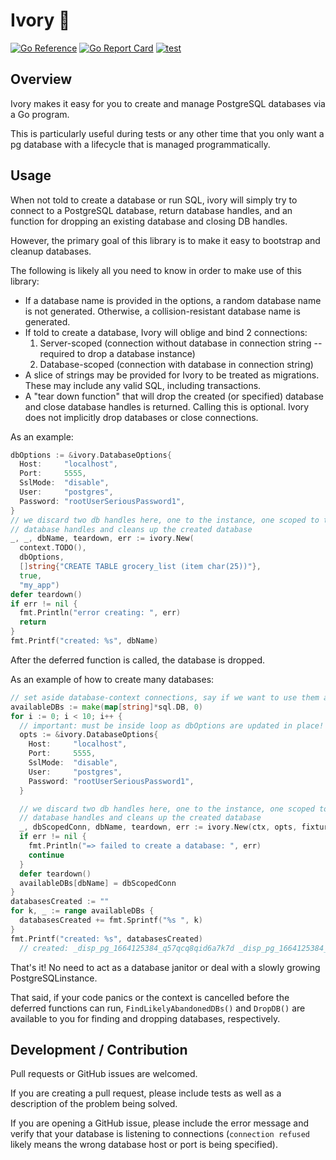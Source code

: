 # Ivory 🐘

[![Go
Reference](https://pkg.go.dev/badge/github.com/tristanfisher/ivory.svg)](https://pkg.go.dev/github.com/tristanfisher/ivory)
[![Go Report
Card](https://goreportcard.com/badge/github.com/tristanfisher/ivory)](https://goreportcard.com/report/github.com/tristanfisher/ivory)
[![test](https://github.com/bluebrown/ivory/actions/workflows/test.yaml/badge.svg)](https://github.com/bluebrown/ivory/actions/workflows/test.yaml)

## Overview

Ivory makes it easy for you to create and manage PostgreSQL databases via a Go program.

This is particularly useful during tests or any other time that you only want a pg database with a lifecycle that is
managed programmatically.

## Usage

When not told to create a database or run SQL, ivory will simply try to connect to a PostgreSQL database, return
database handles, and an function for dropping an existing database and closing DB handles.

However, the primary goal of this library is to make it easy to bootstrap and cleanup databases.

The following is likely all you need to know in order to make use of this library:

- If a database name is provided in the options, a random database name is not generated. Otherwise, a
collision-resistant database name is generated.
- If told to create a database, Ivory will oblige and bind 2 connections:
  1. Server-scoped (connection without database in connection string -- required to drop a database instance)
  2. Database-scoped (connection with database in connection string)
- A slice of strings may be provided for Ivory to be treated as migrations. These may include any valid SQL, including
  transactions.
- A "tear down function" that will drop the created (or specified) database and close database handles is returned.
  Calling this is optional.  Ivory does not implicitly drop databases or close connections.

As an example:

```go
dbOptions := &ivory.DatabaseOptions{
  Host:     "localhost",
  Port:     5555,
  SslMode:  "disable",
  User:     "postgres",
  Password: "rootUserSeriousPassword1",
}
// we discard two db handles here, one to the instance, one scoped to the database in the instance teardown() closes
// database handles and cleans up the created database
_, _, dbName, teardown, err := ivory.New(
  context.TODO(),
  dbOptions,
  []string{"CREATE TABLE grocery_list (item char(25))"},
  true,
  "my_app")
defer teardown()
if err != nil {
  fmt.Println("error creating: ", err)
  return
}
fmt.Printf("created: %s", dbName)
```

After the deferred function is called, the database is dropped.

As an example of how to create many databases:

```go
// set aside database-context connections, say if we want to use them as normal *sql.DB handles
availableDBs := make(map[string]*sql.DB, 0)
for i := 0; i < 10; i++ {
  // important: must be inside loop as dbOptions are updated in place!
  opts := &ivory.DatabaseOptions{
    Host:     "localhost",
    Port:     5555,
    SslMode:  "disable",
    User:     "postgres",
    Password: "rootUserSeriousPassword1",
  }

  // we discard two db handles here, one to the instance, one scoped to the database in the instance teardown() closes
  // database handles and cleans up the created database
  _, dbScopedConn, dbName, teardown, err := ivory.New(ctx, opts, fixtureTable, true, "")
  if err != nil {
    fmt.Println("=> failed to create a database: ", err)
    continue
  }
  defer teardown()
  availableDBs[dbName] = dbScopedConn
}
databasesCreated := ""
for k, _ := range availableDBs {
  databasesCreated += fmt.Sprintf("%s ", k)
}
fmt.Printf("created: %s", databasesCreated)
  // created: _disp_pg_1664125384_q57qcq8qid6a7k7d _disp_pg_1664125384_1yj7i14v7iqauzln _disp_pg_1664125385_galb4ijb...
```

That's it!  No need to act as a database janitor or deal with a slowly growing PostgreSQLinstance.

That said, if your code panics or the context is cancelled before the deferred functions can run,
`FindLikelyAbandonedDBs()` and `DropDB()` are available to you for finding and dropping databases, respectively.

## Development / Contribution

Pull requests or GitHub issues are welcomed.

If you are creating a pull request, please include tests as well as a description of the problem being solved.

If you are opening a GitHub issue, please include the error message and verify that your database is listening to
connections (`connection refused` likely means the wrong database host or port is being specified).
